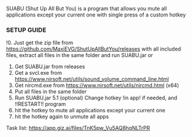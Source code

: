 SUABU (Shut Up All But You) is a program that allows you mute all applications except your current one with single press of a custom hotkey

### SETUP GUIDE ###

!0. Just get the zip file from https://github.com/MaxiEVG/ShutUpAllButYou/releases with all included files, extract all files in the same folder and run SUABU.jar
or
1. Get SUABU.jar from releases
2. Get a svcl.exe from https://www.nirsoft.net/utils/sound_volume_command_line.html
3. Get nircmd.exe from https://www.nirsoft.net/utils/nircmd.html (x64) 
4. Put all files in the same folder
5. Run SUABU.jar
5.1 (optional) Change hotkey !in app! if needed, and !!RESTART!! program
6. hit the hotkey to mute all applications except your current one
7. hit the hotkey again to unmute all apps


Task list: https://app.giz.ai/files/TnK5pw_Vu5AQ8hqNLTrPR
